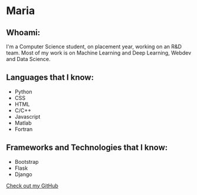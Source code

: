 # Maria 

## Whoami:
I'm a Computer Science student, on placement year, working on an R&D team. 
Most of my work is on Machine Learning and Deep Learning, Webdev and Data Science.

## Languages that I know:

- Python
- CSS
- HTML
- C/C++
- Javascript
- Matlab
- Fortran


## Frameworks and Technologies that I know:

- Bootstrap
- Flask
- Django


[Check out my GitHub](https://github.com/aveirinha)

